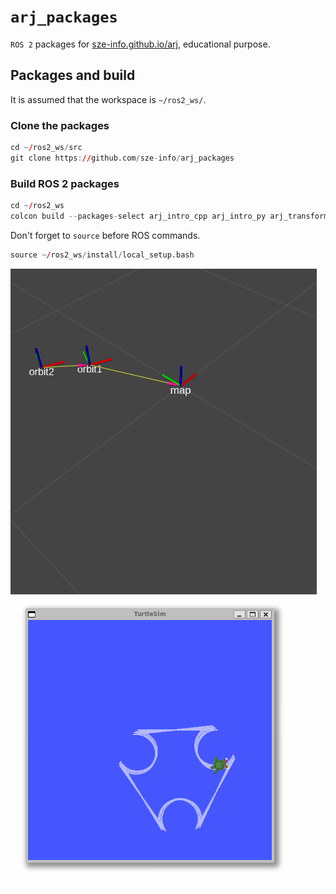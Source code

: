 # `arj_packages`
`ROS 2` packages for [sze-info.github.io/arj](http://sze-info.github.io/arj), educational purpose.


## Packages and build

It is assumed that the workspace is `~/ros2_ws/`.

### Clone the packages
``` r
cd ~/ros2_ws/src
git clone https://github.com/sze-info/arj_packages
```

### Build ROS 2 packages
``` r
cd ~/ros2_ws
colcon build --packages-select arj_intro_cpp arj_intro_py arj_transforms_cpp
```

Don't forget to `source` before ROS commands.

``` r
source ~/ros2_ws/install/local_setup.bash
```

![transforms01](arj_transforms_cpp/img/transforms01.gif)
![turtlesim02](https://raw.githubusercontent.com/sze-info/arj/main/docs/bevezetes/turtlesim02.gif)